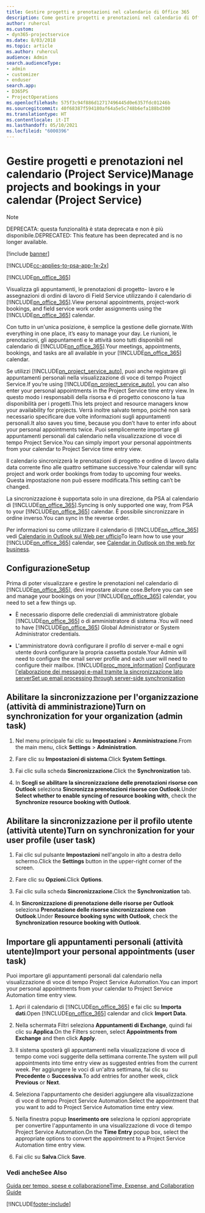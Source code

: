 ```yaml
---
title: Gestire progetti e prenotazioni nel calendario di Office 365
description: Come gestire progetti e prenotazioni nel calendario di Office 365
author: ruhercul
ms.custom:
- dyn365-projectservice
ms.date: 8/03/2018
ms.topic: article
ms.author: ruhercul
audience: Admin
search.audienceType:
- admin
- customizer
- enduser
search.app:
- D365PS
- ProjectOperations
ms.openlocfilehash: 575f3c94f886d12717496445d0e6357fdc01246b
ms.sourcegitcommit: 40f68387f594180af64a5e5c748b6efa188bd300
ms.translationtype: HT
ms.contentlocale: it-IT
ms.lasthandoff: 05/10/2021
ms.locfileid: "6000396"
---
```

# <a name="manage-projects-and-bookings-in-your-calendar-project-service"></a><span data-ttu-id="cb899-103">Gestire progetti e prenotazioni nel calendario (Project Service)</span><span class="sxs-lookup"><span data-stu-id="cb899-103">Manage projects and bookings in your calendar (Project Service)</span></span>

> [!Note]
> <span data-ttu-id="cb899-104">DEPRECATA: questa funzionalità è stata deprecata e non è più disponibile.</span><span class="sxs-lookup"><span data-stu-id="cb899-104">DEPRECATED: This feature has been deprecated and is no longer available.</span></span>

[!include [banner](../includes/psa-now-project-operations.md)]

[!INCLUDE[cc-applies-to-psa-app-1x-2x](../includes/cc-applies-to-psa-app-1x-2x.md)]

[!INCLUDE[pn_office_365](../includes/pn-office-365.md)] 

<span data-ttu-id="cb899-105">Visualizza gli appuntamenti, le prenotazioni di progetto- lavoro e le assegnazioni di ordini di lavoro di Field Service utilizzando il calendario di [!INCLUDE[pn_office_365](../includes/pn-office-365.md)].</span><span class="sxs-lookup"><span data-stu-id="cb899-105">View personal appointments, project-work bookings, and field service work order assignments using the [!INCLUDE[pn_office_365](../includes/pn-office-365.md)] calendar.</span></span>  
  
 <span data-ttu-id="cb899-106">Con tutto in un'unica posizione, è semplice la gestione delle giornate.</span><span class="sxs-lookup"><span data-stu-id="cb899-106">With everything in one place, it’s easy to manage your day.</span></span> <span data-ttu-id="cb899-107">Le riunioni, le prenotazioni, gli appuntamenti e le attività sono tutti disponibili nel calendario di [!INCLUDE[pn_office_365](../includes/pn-office-365.md)].</span><span class="sxs-lookup"><span data-stu-id="cb899-107">Your meetings, appointments, bookings, and tasks are all available in your [!INCLUDE[pn_office_365](../includes/pn-office-365.md)] calendar.</span></span>  
  
 <span data-ttu-id="cb899-108">Se utilizzi [!INCLUDE[pn_project_service_auto](../includes/pn-project-service-auto.md)], puoi anche registrare gli appuntamenti personali nella visualizzazione di voce di tempo Project Service.</span><span class="sxs-lookup"><span data-stu-id="cb899-108">If you’re using [!INCLUDE[pn_project_service_auto](../includes/pn-project-service-auto.md)], you can also enter your personal appointments in the Project Service time entry view.</span></span> <span data-ttu-id="cb899-109">In questo modo i responsabili della risorsa e di progetto conoscono la tua disponibilità per i progetti.</span><span class="sxs-lookup"><span data-stu-id="cb899-109">This lets project and resource managers know your availability for projects.</span></span> <span data-ttu-id="cb899-110">Verrà inoltre salvato tempo, poiché non sarà necessario specificare due volte informazioni sugli appuntamenti personali.</span><span class="sxs-lookup"><span data-stu-id="cb899-110">It also saves you time, because you don’t have to enter info about your personal appointments twice.</span></span> <span data-ttu-id="cb899-111">Puoi semplicemente importare gli appuntamenti personali dal calendario nella visualizzazione di voce di tempo Project Service.</span><span class="sxs-lookup"><span data-stu-id="cb899-111">You can simply import your personal appointments from your calendar to Project Service time entry view.</span></span>  
  
 <span data-ttu-id="cb899-112">Il calendario sincronizzerà le prenotazioni di progetto e ordine di lavoro dalla data corrente fino alle quattro settimane successive.</span><span class="sxs-lookup"><span data-stu-id="cb899-112">Your calendar will sync project and work order bookings from today to upcoming four weeks.</span></span> <span data-ttu-id="cb899-113">Questa impostazione non può essere modificata.</span><span class="sxs-lookup"><span data-stu-id="cb899-113">This setting can’t be changed.</span></span>  
  
 <span data-ttu-id="cb899-114">La sincronizzazione è supportata solo in una direzione, da PSA al calendario di [!INCLUDE[pn_office_365](../includes/pn-office-365.md)].</span><span class="sxs-lookup"><span data-stu-id="cb899-114">Syncing is only supported one way, from PSA to your [!INCLUDE[pn_office_365](../includes/pn-office-365.md)] calendar.</span></span> <span data-ttu-id="cb899-115">È possibile sincronizzare in ordine inverso.</span><span class="sxs-lookup"><span data-stu-id="cb899-115">You can sync in the reverse order.</span></span> 
  
 <span data-ttu-id="cb899-116">Per informazioni su come utilizzare il calendario di [!INCLUDE[pn_office_365](../includes/pn-office-365.md)] vedi [Calendario in Outlook sul Web per ufficio](https://support.office.com/article/Calendar-in-Outlook-on-the-web-for-business-5219c457-d1fe-4c2f-9032-1a816b88e936)</span><span class="sxs-lookup"><span data-stu-id="cb899-116">To learn how to use your [!INCLUDE[pn_office_365](../includes/pn-office-365.md)] calendar, see [Calendar in Outlook on the web for business](https://support.office.com/article/Calendar-in-Outlook-on-the-web-for-business-5219c457-d1fe-4c2f-9032-1a816b88e936).</span></span>  
  
## <a name="setup"></a><span data-ttu-id="cb899-117">Configurazione</span><span class="sxs-lookup"><span data-stu-id="cb899-117">Setup</span></span>  
 <span data-ttu-id="cb899-118">Prima di poter visualizzare e gestire le prenotazioni nel calendario di [!INCLUDE[pn_office_365](../includes/pn-office-365.md)], devi impostare alcune cose.</span><span class="sxs-lookup"><span data-stu-id="cb899-118">Before you can see and manage your bookings on your [!INCLUDE[pn_office_365](../includes/pn-office-365.md)] calendar, you need to set a few things up.</span></span>  
  
- <span data-ttu-id="cb899-119">È necessario disporre delle credenziali di amministratore globale [!INCLUDE[pn_office_365](../includes/pn-office-365.md)] o di amministratore di sistema .</span><span class="sxs-lookup"><span data-stu-id="cb899-119">You will need to have [!INCLUDE[pn_office_365](../includes/pn-office-365.md)] Global Administrator or System Administrator credentials.</span></span>  
  
- <span data-ttu-id="cb899-120">L'amministratore dovrà configurare il profilo di server e-mail e ogni utente dovrà configurare la propria cassetta postale.</span><span class="sxs-lookup"><span data-stu-id="cb899-120">Your Admin will need to configure the email server profile and each user will need to configure their mailbox.</span></span> [!INCLUDE[proc_more_information](../includes/proc-more-information.md)] <span data-ttu-id="cb899-121">[Configurare l'elaborazione dei messaggi e-mail tramite la sincronizzazione lato server](/dynamics365/customerengagement/on-premises/admin/set-up-server-side-synchronization-of-email-appointments-contacts-and-tasks)</span><span class="sxs-lookup"><span data-stu-id="cb899-121">[Set up email processing through server-side synchronization](/dynamics365/customerengagement/on-premises/admin/set-up-server-side-synchronization-of-email-appointments-contacts-and-tasks)</span></span>  
  
## <a name="turn-on-synchronization-for-your-organization-admin-task"></a><span data-ttu-id="cb899-122">Abilitare la sincronizzazione per l'organizzazione (attività di amministrazione)</span><span class="sxs-lookup"><span data-stu-id="cb899-122">Turn on synchronization for your organization (admin task)</span></span>  
  
1.  <span data-ttu-id="cb899-123">Nel menu principale fai clic su **Impostazioni** > **Amministrazione**.</span><span class="sxs-lookup"><span data-stu-id="cb899-123">From the main menu, click **Settings** > **Administration**.</span></span>  
  
2.  <span data-ttu-id="cb899-124">Fare clic su **Impostazioni di sistema**.</span><span class="sxs-lookup"><span data-stu-id="cb899-124">Click **System Settings**.</span></span>  
  
3.  <span data-ttu-id="cb899-125">Fai clic sulla scheda **Sincronizzazione**.</span><span class="sxs-lookup"><span data-stu-id="cb899-125">Click the **Synchronization** tab.</span></span>  
  
4.  <span data-ttu-id="cb899-126">In **Scegli se abilitare la sincronizzazione delle prenotazioni risorse con Outlook** seleziona **Sincronizza prenotazioni risorse con Outlook**.</span><span class="sxs-lookup"><span data-stu-id="cb899-126">Under **Select whether to enable syncing of resource booking with**, check the **Synchronize resource booking with Outlook**.</span></span>  
  
## <a name="turn-on-synchronization-for-your-user-profile-user-task"></a><span data-ttu-id="cb899-127">Abilitare la sincronizzazione per il profilo utente (attività utente)</span><span class="sxs-lookup"><span data-stu-id="cb899-127">Turn on synchronization for your user profile (user task)</span></span>  
  
1.  <span data-ttu-id="cb899-128">Fai clic sul pulsante **Impostazioni** nell'angolo in alto a destra dello schermo.</span><span class="sxs-lookup"><span data-stu-id="cb899-128">Click the **Settings** button in the upper-right corner of the screen.</span></span>  
  
2.  <span data-ttu-id="cb899-129">Fare clic su **Opzioni**.</span><span class="sxs-lookup"><span data-stu-id="cb899-129">Click **Options**.</span></span>  
  
3.  <span data-ttu-id="cb899-130">Fai clic sulla scheda **Sincronizzazione**.</span><span class="sxs-lookup"><span data-stu-id="cb899-130">Click the **Synchronization** tab.</span></span>  
  
4.  <span data-ttu-id="cb899-131">In **Sincronizzazione di prenotazione delle risorse per Outlook** seleziona **Prenotazione delle risorse sincronizzazione con Outlook**.</span><span class="sxs-lookup"><span data-stu-id="cb899-131">Under **Resource booking sync with Outlook**, check the **Synchronization resource booking with Outlook**.</span></span>  
  
## <a name="import-your-personal-appointments-user-task"></a><span data-ttu-id="cb899-132">Importare gli appuntamenti personali (attività utente)</span><span class="sxs-lookup"><span data-stu-id="cb899-132">Import your personal appointments (user task)</span></span>  
 <span data-ttu-id="cb899-133">Puoi importare gli appuntamenti personali dal calendario nella visualizzazione di voce di tempo Project Service Automation.</span><span class="sxs-lookup"><span data-stu-id="cb899-133">You can import your personal appointments from your calendar to Project Service Automation time entry view.</span></span>  
  
1. <span data-ttu-id="cb899-134">Apri il calendario di [!INCLUDE[pn_office_365](../includes/pn-office-365.md)] e fai clic su **Importa dati**.</span><span class="sxs-lookup"><span data-stu-id="cb899-134">Open [!INCLUDE[pn_office_365](../includes/pn-office-365.md)] calendar and click **Import Data**.</span></span>  
  
2. <span data-ttu-id="cb899-135">Nella schermata Filtri seleziona **Appuntamenti di Exchange**, quindi fai clic su **Applica**.</span><span class="sxs-lookup"><span data-stu-id="cb899-135">On the Filters screen, select **Appointments from Exchange** and then click **Apply**.</span></span>  
  
3. <span data-ttu-id="cb899-136">Il sistema sposterà gli appuntamenti nella visualizzazione di voce di tempo come voci suggerite della settimana corrente.</span><span class="sxs-lookup"><span data-stu-id="cb899-136">The system will pull appointments into time entry view as suggested entries from the current week.</span></span> <span data-ttu-id="cb899-137">Per aggiungere le voci di un'altra settimana, fai clic su **Precedente** o **Successiva**.</span><span class="sxs-lookup"><span data-stu-id="cb899-137">To add entries for another week, click **Previous** or **Next**.</span></span>  
  
4. <span data-ttu-id="cb899-138">Seleziona l'appuntamento che desideri aggiungere alla visualizzazione di voce di tempo Project Service Automation.</span><span class="sxs-lookup"><span data-stu-id="cb899-138">Select the appointment that you want to add to Project Service Automation time entry view.</span></span>  
  
5. <span data-ttu-id="cb899-139">Nella finestra popup **Inserimento ore** seleziona le opzioni appropriate per convertire l'appuntamento in una visualizzazione di voce di tempo Project Service Automation.</span><span class="sxs-lookup"><span data-stu-id="cb899-139">On the **Time Entry** popup box, select the appropriate options to convert the appointment to a Project Service Automation time entry view.</span></span>  
  
6. <span data-ttu-id="cb899-140">Fai clic su **Salva**.</span><span class="sxs-lookup"><span data-stu-id="cb899-140">Click **Save**.</span></span>  
  
### <a name="see-also"></a><span data-ttu-id="cb899-141">Vedi anche</span><span class="sxs-lookup"><span data-stu-id="cb899-141">See Also</span></span>  
 [<span data-ttu-id="cb899-142">Guida per tempo, spese e collaborazione</span><span class="sxs-lookup"><span data-stu-id="cb899-142">Time, Expense, and Collaboration Guide</span></span>](../psa/time-expense-collaboration-guide.md)


[!INCLUDE[footer-include](../includes/footer-banner.md)]